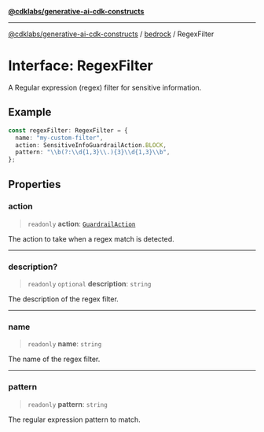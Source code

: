 [**@cdklabs/generative-ai-cdk-constructs**](../../../README.md)

***

[@cdklabs/generative-ai-cdk-constructs](../../../README.md) / [bedrock](../README.md) / RegexFilter

# Interface: RegexFilter

A Regular expression (regex) filter for sensitive information.

## Example

```ts
const regexFilter: RegexFilter = {
  name: "my-custom-filter",
  action: SensitiveInfoGuardrailAction.BLOCK,
  pattern: "\\b(?:\\d{1,3}\\.){3}\\d{1,3}\\b",
};
```

## Properties

### action

> `readonly` **action**: [`GuardrailAction`](../enumerations/GuardrailAction.md)

The action to take when a regex match is detected.

***

### description?

> `readonly` `optional` **description**: `string`

The description of the regex filter.

***

### name

> `readonly` **name**: `string`

The name of the regex filter.

***

### pattern

> `readonly` **pattern**: `string`

The regular expression pattern to match.
